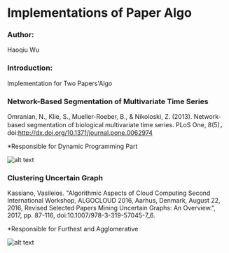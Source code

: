 # Implementations of Paper Algo

### Author: 

Haoqiu Wu

### Introduction: 

Implementation for Two Papers'Algo

### Network-Based Segmentation of Multivariate Time Series

Omranian, N., Klie, S., Mueller-Roeber, B., & Nikoloski, Z. (2013). Network-based segmentation of biological multivariate time series. PLoS One, 8(5)，doi:http://dx.doi.org/10.1371/journal.pone.0062974

*Responsible for Dynamic Programming Part

![alt text](https://github.com/wuhaoqiu/simple-chatbot/blob/haoqiuwu/screenshots/gui.png)

### Clustering Uncertain Graph

Kassiano, Vasileios. "Algorithmic Aspects of Cloud Computing Second International Workshop, ALGOCLOUD 2016, Aarhus, Denmark, August 22, 2016, Revised Selected Papers Mining Uncertain Graphs: An Overview.", 2017, pp. 87-116, 
doi:10.1007/978-3-319-57045-7_6.

*Responsible for Furthest and Agglomerative

![alt text](https://github.com/wuhaoqiu/simple-chatbot/blob/haoqiuwu/screenshots/gui.png)




